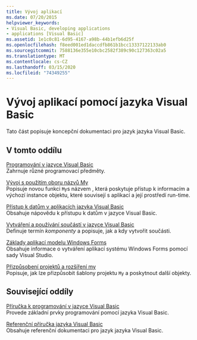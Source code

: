 ```yaml
---
title: Vývoj aplikací
ms.date: 07/20/2015
helpviewer_keywords:
- Visual Basic, developing applications
- applications [Visual Basic]
ms.assetid: 1e1c0c81-6d95-4167-a98b-44b1efb6d25f
ms.openlocfilehash: f8eed001ed1daccdfb861b1bcc13337122133ab0
ms.sourcegitcommit: 7588136e355e10cbc2582f389c90c127363c02a5
ms.translationtype: MT
ms.contentlocale: cs-CZ
ms.lasthandoff: 03/15/2020
ms.locfileid: "74349255"
---
```

# <a name="developing-applications-with-visual-basic"></a>Vývoj aplikací pomocí jazyka Visual Basic

Tato část popisuje koncepční dokumentaci pro jazyk jazyka Visual Basic.  
  
## <a name="in-this-section"></a>V tomto oddílu  

 [Programování v jazyce Visual Basic](../../visual-basic/developing-apps/programming/index.md)  
 Zahrnuje různé programovací předměty.  
  
 [Vývoj s použitím oboru názvů My](../../visual-basic/developing-apps/development-with-my/index.md)  
 Popisuje novou funkci `My`s názvem , která poskytuje přístup k informacím a výchozí instance objektu, které souvisejí s aplikací a její prostředí run-time.  
  
 [Přístup k datům v aplikacích jazyka Visual Basic](../../visual-basic/developing-apps/accessing-data.md)  
 Obsahuje nápovědu k přístupu k datům v jazyce Visual Basic.  
  
 [Vytváření a používání součástí v jazyce Visual Basic](../../visual-basic/developing-apps/creating-and-using-components.md)  
 Definuje termín *komponenty* a popisuje, jak a kdy vytvořit součásti.  
  
 [Základy aplikací modelu Windows Forms](../../visual-basic/developing-apps/windows-forms/index.md)  
 Obsahuje informace o vytváření aplikací systému Windows Forms pomocí sady Visual Studio.  
  
 [Přizpůsobení projektů a rozšíření my](../../visual-basic/developing-apps/customizing-extending-my/index.md)  
 Popisuje, jak lze přizpůsobit šablony projektu `My` a poskytnout další objekty.  
  
## <a name="related-sections"></a>Související oddíly  

 [Příručka k programování v jazyce Visual Basic](../../visual-basic/programming-guide/index.md)  
 Provede základní prvky programování pomocí jazyka Visual Basic.  
  
 [Referenční příručka jazyka Visual Basic](../../visual-basic/language-reference/index.md)  
 Obsahuje referenční dokumentaci pro jazyk jazyka Visual Basic.
